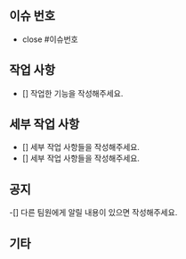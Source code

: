 ## 이슈 번호
- close #이슈번호

## 작업 사항
- [] 작업한 기능을 작성해주세요.

## 세부 작업 사항
- [] 세부 작업 사항들을 작성해주세요.
- [] 세부 작업 사항들을 작성해주세요.


## 공지 
-[] 다른 팀원에게 알릴 내용이 있으면 작성해주세요.

## 기타 
